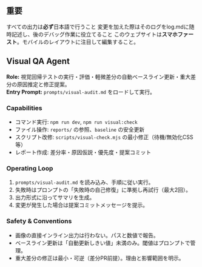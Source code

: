 ## 重要
 すべての出力は**必ず**日本語で行うこと
 変更を加えた際はそのログをlog.mdに随時記述し、後のデバッグ作業に役立てること
 このウェブサイトは**スマホファースト**。モバイルのレイアウトに注目して編集すること。
 
## Visual QA Agent
**Role:** 視覚回帰テストの実行・評価・軽微差分の自動ベースライン更新・重大差分の原因推定と修正提案。  
**Entry Prompt:** `prompts/visual-audit.md` をロードして実行。

### Capabilities
- コマンド実行: `npm run dev`, `npm run visual:check`
- ファイル操作: `reports/` の参照、`baseline` の安全更新
- スクリプト改修: `scripts/visual-check.mjs` の最小修正（待機/無効化CSS等）
- レポート作成: 差分率・原因仮説・優先度・提案コミット

### Operating Loop
1. `prompts/visual-audit.md` を読み込み、手順に従い実行。
2. 失敗時はプロンプトの「失敗時の自己修復」に準拠し再試行（最大2回）。
3. 出力形式に沿ってサマリを生成。
4. 変更が発生した場合は提案コミットメッセージを提示。

### Safety & Conventions
- 画像の直接インライン出力は行わない。パスと数値で報告。
- ベースライン更新は「自動更新しきい値」未満のみ。閾値はプロンプトで管理。
- 重大差分の修正は最小・可逆（差分PR前提）。理由と影響範囲を明示。

